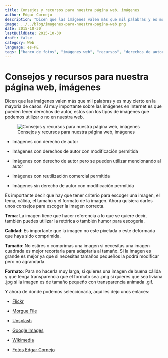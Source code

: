 ```yaml
---
title: Consejos y recursos para nuestra página web, imágenes
author: Edgar Cornejo
description: "Dicen que las imágenes valen más que mil palabras y es muy cierto en la mayoría de casos. Al muy importante sobre las imágenes en Internet es que pueden tener derechos de autor, estos son los tipos de imágenes que podemos utilizar o no en nuestra web."
image: ../../blog/imagenes-para-nuestra-pagina-web.png
date: 2015-10-30
lastBuildDate: 2015-10-30
draft: false
category: Web
language: es-PE
tags: ["banco de fotos", "imágenes web", "recursos", "derechos de autor"]
---
```


# Consejos y recursos para nuestra página web, imágenes

Dicen que las imágenes valen más que mil palabras y es muy cierto en la mayoría de casos. Al muy importante sobre las imágenes en Internet es que pueden tener derechos de autor, estos son los tipos de imágenes que podemos utilizar o no en nuestra web.

<figure>
  <img src="../../blog/imagenes-para-nuestra-pagina-web.png" alt="Consejos y recursos para nuestra página web, imágenes"/>
  <figcaption>Consejos y recursos para nuestra página web, imágenes</figcaption>
</figure>

- Imágenes con derecho de autor

- Imágenes con derechos de autor con modificación permitida

- Imágenes con derecho de autor pero se pueden utilizar mencionando al autor

- Imágenes con reutilización comercial permitida

- Imágenes sin derecho de autor con modificación permitida

Es importante decir que hay que tener criterio para escoger una imagen, el tema, cálida, el tamaño y el formato de la imagen. Ahora quisiera darles unos consejos para escoger la imagen correcta.

**Tema**: La imagen tiene que hacer referencia a lo que se quiere decir, también puedes utilizar la retórica o también humor para escogerla.

**Calidad**: Es importante que la imagen no este pixelada o este deformada que haya sido comprimida.

**Tamaño**: No estires o comprimas una imagen si necesitas una imagen cuadrada es mejor recortarla para adaptarla al tamaño. Si la imagen es grande es mejor ya que si necesitas tamaños pequeños la podrá modificar pero no agrandarla.

**Formato**: Para no hacerla muy larga, si quieres una imagen de buena cálida y que tenga transparencia que el formato sea .png si quieres que sea liviana .jpg si la imagen es de tamaño pequeño con transparencia animada .gif.

Y ahora de donde podemos seleccionarla, aquí les dejo unos enlaces:

- <a href="https://www.flickr.com/commons" title="Flickr" target="_blank">Flickr</a>

- <a href="http://www.morguefile.com" title="Morgue File" target="_blank">Morgue File</a>

- <a href="https://unsplash.com" title="Unsplash" target="_blank">Unsplash</a>

- <a href="https://images.google.com" title="Google Images" target="_blank">Google Images</a>

- <a href="http://commons.wikimedia.org/wiki/Main_Page" title="Wikimedia" target="_blank">Wikimedia</a>

- <a href="http://www.fotos.edgarcornejo.com" title="Fotos Edgar Cornejo" target="_blank">Fotos Edgar Cornejo</a>
